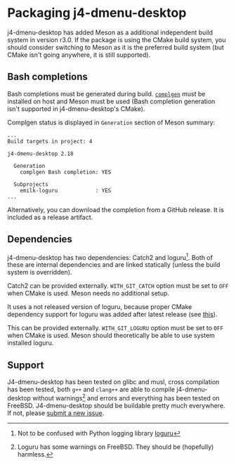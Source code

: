 # Packaging j4-dmenu-desktop
j4-dmenu-desktop has added Meson as a additional independent build system in
version r3.0. If the package is using the CMake build system, you should
consider switching to Meson as it is the preferred build system (but CMake isn't
going anywhere, it is still supported).

## Bash completions
Bash completions must be generated during build.
[`complgen`](https://github.com/adaszko/complgen) must be installed on host and
Meson must be used (Bash completion generation isn't supported in
j4-dmenu-desktop's CMake).

Complgen status is displayed in `Generation` section of Meson summary:
```
...
Build targets in project: 4

j4-dmenu-desktop 2.18

  Generation
    complgen Bash completion: YES

  Subprojects
    emilk-loguru            : YES
...
```

Alternatively, you can download the completion from a GitHub release. It is
included as a release artifact.

## Dependencies
j4-dmenu-desktop has two dependencies: Catch2 and loguru[^1]. Both of these are
internal dependencies and are linked statically (unless the build system is
overridden).

Catch2 can be provided externally. `WITH_GIT_CATCH` option must be set to `OFF`
when CMake is used. Meson needs no additional setup.

It uses a not released version of loguru, because proper CMake dependency
support for loguru was added after latest release (see
[this](https://github.com/emilk/loguru/pull/215)).

This can be provided externally. `WITH_GIT_LOGURU` option must be set to `OFF`
when CMake is used. Meson should theoretically be able to use system installed
loguru.

## Support
J4-dmenu-desktop has been tested on glibc and musl, cross compilation has been
tested, both `g++` and `clang++` are able to compile j4-dmenu-desktop without
warnings[^2] and errors and everything has been tested on FreeBSD.
J4-dmenu-desktop should be buildable pretty much everywhere. If not, please
[submit a new issue](https://github.com/emilk/loguru/issues/new).

[^1]: Not to be confused with Python logging library [loguru](https://pypi.org/project/loguru/)
[^2]: Loguru has some warnings on FreeBSD. They should be (hopefully) harmless.
